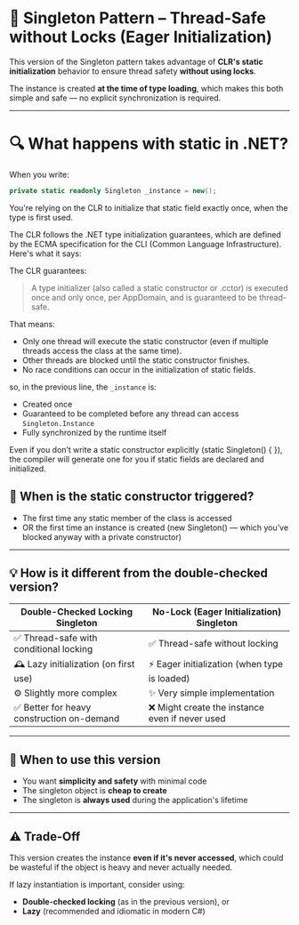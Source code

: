 ﻿# 🧱 Singleton Pattern – Thread-Safe without Locks (Eager Initialization)

This version of the Singleton pattern takes advantage of **CLR's static initialization** behavior to ensure thread safety **without using locks**.

The instance is created **at the time of type loading**, which makes this both simple and safe — no explicit synchronization is required.

---

# 🔍 What happens with static in .NET?

When you write:

```csharp
private static readonly Singleton _instance = new();
```

You're relying on the CLR to initialize that static field exactly once, when the type is first used.

The CLR follows the .NET type initialization guarantees, which are defined by the ECMA specification for the CLI (Common Language Infrastructure). Here's what it says:

The CLR guarantees:
> A type initializer (also called a static constructor or .cctor) is executed once and only once, per AppDomain, and is guaranteed to be thread-safe.

That means:

- Only one thread will execute the static constructor (even if multiple threads access the class at the same time).
- Other threads are blocked until the static constructor finishes.
- No race conditions can occur in the initialization of static fields.

so, in the previous line, the `_instance` is:

- Created once
- Guaranteed to be completed before any thread can access ``Singleton.Instance``
- Fully synchronized by the runtime itself

Even if you don’t write a static constructor explicitly (static Singleton() { }), the compiler will generate one for you if static fields are declared and initialized.

## 🚀 When is the static constructor triggered?

- The first time any static member of the class is accessed 
- OR the first time an instance is created (new Singleton() — which you’ve blocked anyway with a private constructor)

---

## 💡 How is it different from the double-checked version?

| Double-Checked Locking Singleton         | No-Lock (Eager Initialization) Singleton             |
|------------------------------------------|------------------------------------------------------|
| ✅ Thread-safe with conditional locking   | ✅ Thread-safe without locking                       |
| 🕰 Lazy initialization (on first use)     | ⚡ Eager initialization (when type is loaded)        |
| ⚙ Slightly more complex                  | ✨ Very simple implementation                        |
| ✅ Better for heavy construction on-demand | ❌ Might create the instance even if never used     |

---

## 🧠 When to use this version

- You want **simplicity and safety** with minimal code
- The singleton object is **cheap to create**
- The singleton is **always used** during the application's lifetime

---

## ⚠️ Trade-Off

This version creates the instance **even if it's never accessed**, which could be wasteful if the object is heavy and never actually needed.

If lazy instantiation is important, consider using:
- **Double-checked locking** (as in the previous version), or
- **Lazy<T>** (recommended and idiomatic in modern C#)
